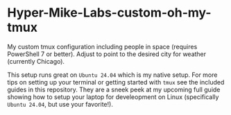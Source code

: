 # Hyper-Mike-Labs-custom-oh-my-tmux
My custom tmux configuration including people in space (requires PowerShell 7 or better). Adjust to point to the desired city for weather (currently Chicago). 

This setup runs great on `Ubuntu 24.04` which is my native setup. For more tips on setting up your terminal or getting started with `tmux` see the included guides in this repository. They are a sneek peek at my upcoming full guide showing how to setup your laptop for develeopment on Linux (specifically `Ubuntu 24.04`, but use your favorite!).
